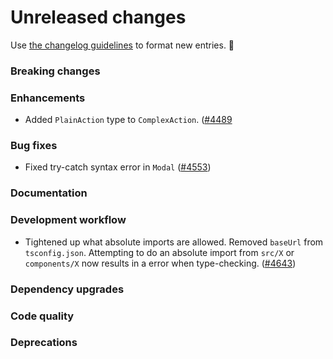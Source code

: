 # Unreleased changes

Use [the changelog guidelines](/documentation/Versioning%20and%20changelog.md) to format new entries. 💜

### Breaking changes

### Enhancements

- Added `PlainAction` type to `ComplexAction`. ([#4489](https://github.com/Shopify/polaris-react/pull/4489)

### Bug fixes

- Fixed try-catch syntax error in `Modal` ([#4553](https://github.com/Shopify/polaris-react/pull/4553))

### Documentation

### Development workflow

- Tightened up what absolute imports are allowed. Removed `baseUrl` from `tsconfig.json`. Attempting to do an absolute import from `src/X` or `components/X` now results in a error when type-checking. ([#4643](https://github.com/Shopify/polaris-react/pull/4643))

### Dependency upgrades

### Code quality

### Deprecations
